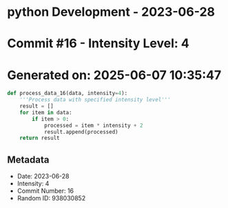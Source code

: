 ﻿# python Development - 2023-06-28
# Commit #16 - Intensity Level: 4
# Generated on: 2025-06-07 10:35:47
```python
def process_data_16(data, intensity=4):
    '''Process data with specified intensity level'''
    result = []
    for item in data:
        if item > 0:
            processed = item * intensity + 2
            result.append(processed)
    return result
```
## Metadata
- Date: 2023-06-28
- Intensity: 4
- Commit Number: 16
- Random ID: 938030852
